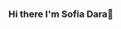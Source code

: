 ### Hi there I'm Sofia Dara👋

<!--
**sopheedaire/sopheedaire** is a ✨ _special_ ✨ repository because its `README.md` (this file) appears on your GitHub profile.

Here are some ideas to get you started:

- 🔭 I’m currently working on CSM Inventory Management System
- 🌱 I’m currently learning python
- ⚡ Fun fact: I like cats
-->
